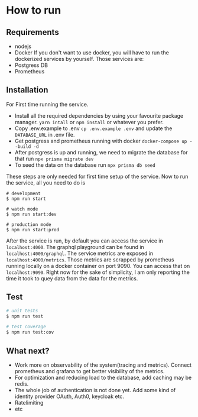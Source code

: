 # How to run

## Requirements

- nodejs
- Docker
  If you don't want to use docker, you will have to run the dockerized services by yourself. Those services are:
- Postgress DB
- Prometheus

## Installation

For First time running the service.

- Install all the required dependencies by using your favourite package manager. `yarn intall` or `npm install` or whatever you prefer.
- Copy .env.example to .env `cp .env.example .env` and update the `DATABASE_URL` in .env file.
- Get postgress and prometheus running with docker `docker-compose up --build -d`
- After postgress is up and running, we need to migrate the database for that run `npx prisma migrate dev`
- To seed the data on the database run `npx prisma db seed`

These steps are only needed for first time setup of the service.
Now to run the service, all you need to do is

```
# development
$ npm run start

# watch mode
$ npm run start:dev

# production mode
$ npm run start:prod
```

After the service is run, by default you can access the service in `localhost:4000`.
The graphql playground can be found in `localhost:4000/graphql`.
The service metrics are exposed in `localhost:4000/metrics`. Those metrics are scrapped by prometheus running locally on a docker container on port 9090. You can access that on `localhost:9090`.
Right now for the sake of simplicity, I am only reporting the time it took to quey data from the data for the metrics.

## Test

```bash
# unit tests
$ npm run test

# test coverage
$ npm run test:cov
```

## What next?

- Work more on observability of the system(tracing and metrics). Connect prometheus and grafana to get better visibility of the metrics.
- For optimization and reducing load to the database, add caching may be redis.
- The whole job of authentication is not done yet. Add some kind of identity provider OAuth, Auth0, keycloak etc.
- Ratelimiting
- etc
